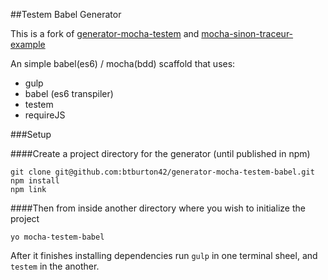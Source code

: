 ##Testem Babel Generator

This is a fork of [generator-mocha-testem](https://github.com/callumlocke/generator-mocha-testem) and [mocha-sinon-traceur-example](https://github.com/uxebu/mocha-sinon-traceur-example)

An simple babel(es6) / mocha(bdd) scaffold that uses:

*   gulp
*   babel (es6 transpiler)
*   testem
*   requireJS

###Setup

####Create a project directory for the generator (until published in npm)
```
git clone git@github.com:btburton42/generator-mocha-testem-babel.git
npm install
npm link
```

####Then from inside another directory where you wish to initialize the project
```
yo mocha-testem-babel
```

After it finishes installing dependencies run `gulp` in one terminal sheel, and `testem` in the another. 
